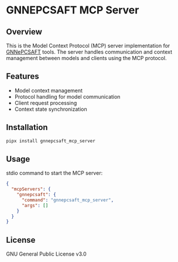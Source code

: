# GNNEPCSAFT MCP Server

## Overview

This is the Model Context Protocol (MCP) server implementation for [GNNePCSAFT](https://github.com/wildsonbbl/gnnepcsaft) tools. The server handles communication and context management between models and clients using the MCP protocol.

## Features

- Model context management
- Protocol handling for model communication
- Client request processing
- Context state synchronization

## Installation

```bash
pipx install gnnepcsaft_mcp_server
```

## Usage

stdio command to start the MCP server:

```json
{
  "mcpServers": {
    "gnnepcsaft": {
      "command": "gnnepcsaft_mcp_server",
      "args": []
    }
  }
}
```

## License

GNU General Public License v3.0

